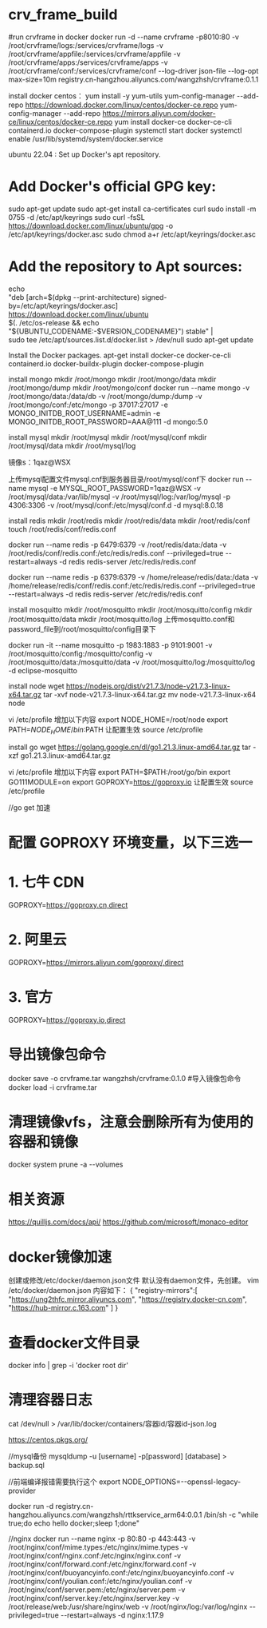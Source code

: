 # crv_frame_build

#run crvframe in docker
docker run -d --name crvframe -p8010:80 -v /root/crvframe/logs:/services/crvframe/logs -v /root/crvframe/appfile:/services/crvframe/appfile -v /root/crvframe/apps:/services/crvframe/apps -v /root/crvframe/conf:/services/crvframe/conf --log-driver json-file --log-opt max-size=10m  registry.cn-hangzhou.aliyuncs.com/wangzhsh/crvframe:0.1.1

install docker
centos：
yum install -y yum-utils
yum-config-manager --add-repo https://download.docker.com/linux/centos/docker-ce.repo
yum-config-manager --add-repo https://mirrors.aliyun.com/docker-ce/linux/centos/docker-ce.repo
yum install docker-ce docker-ce-cli containerd.io docker-compose-plugin
systemctl start docker
systemctl enable /usr/lib/systemd/system/docker.service

ubuntu 22.04 :
Set up Docker's apt repository.
# Add Docker's official GPG key:
sudo apt-get update
sudo apt-get install ca-certificates curl
sudo install -m 0755 -d /etc/apt/keyrings
sudo curl -fsSL https://download.docker.com/linux/ubuntu/gpg -o /etc/apt/keyrings/docker.asc
sudo chmod a+r /etc/apt/keyrings/docker.asc

# Add the repository to Apt sources:
echo \
  "deb [arch=$(dpkg --print-architecture) signed-by=/etc/apt/keyrings/docker.asc] https://download.docker.com/linux/ubuntu \
  $(. /etc/os-release && echo "${UBUNTU_CODENAME:-$VERSION_CODENAME}") stable" | \
  sudo tee /etc/apt/sources.list.d/docker.list > /dev/null
sudo apt-get update

Install the Docker packages.
apt-get install docker-ce docker-ce-cli containerd.io docker-buildx-plugin docker-compose-plugin

install mongo
mkdir /root/mongo
mkdir /root/mongo/data
mkdir /root/mongo/dump
mkdir /root/mongo/conf
docker run --name mongo -v /root/mongo/data:/data/db -v /root/mongo/dump:/dump -v /root/mongo/conf:/etc/mongo -p 37017:27017 -e MONGO_INITDB_ROOT_USERNAME=admin -e MONGO_INITDB_ROOT_PASSWORD=AAA@111 -d mongo:5.0

install mysql
mkdir /root/mysql
mkdir /root/mysql/conf
mkdir /root/mysql/data
mkdir /root/mysql/log

镜像s：1qaz@WSX

上传mysql配置文件mysql.cnf到服务器目录/root/mysql/conf下
docker run --name mysql -e MYSQL_ROOT_PASSWORD=1qaz@WSX -v /root/mysql/data:/var/lib/mysql -v /root/mysql/log:/var/log/mysql -p 4306:3306 -v /root/mysql/conf:/etc/mysql/conf.d -d  mysql:8.0.18

install redis
mkdir /root/redis
mkdir /root/redis/data
mkdir /root/redis/conf
touch /root/redis/conf/redis.conf

docker run --name redis -p 6479:6379 -v /root/redis/data:/data -v /root/redis/conf/redis.conf:/etc/redis/redis.conf --privileged=true --restart=always -d redis redis-server /etc/redis/redis.conf

docker run --name redis -p 6379:6379 -v /home/release/redis/data:/data -v /home/release/redis/conf/redis.conf:/etc/redis/redis.conf --privileged=true --restart=always -d redis redis-server /etc/redis/redis.conf

install mosquitto
mkdir /root/mosquitto
mkdir /root/mosquitto/config
mkdir /root/mosquitto/data
mkdir /root/mosquitto/log
上传mosquitto.conf和password_file到/root/mosquitto/config目录下

docker run -it --name mosquitto -p 1983:1883 -p 9101:9001 -v /root/mosquitto/config:/mosquitto/config -v /root/mosquitto/data:/mosquitto/data -v /root/mosquitto/log:/mosquitto/log -d eclipse-mosquitto

install node
wget https://nodejs.org/dist/v21.7.3/node-v21.7.3-linux-x64.tar.gz
tar -xvf node-v21.7.3-linux-x64.tar.gz
mv node-v21.7.3-linux-x64 node

vi /etc/profile  增加以下内容
export NODE_HOME=/root/node
export PATH=$NODE_HOME/bin:$PATH
让配置生效
source /etc/profile

install go
wget https://golang.google.cn/dl/go1.21.3.linux-amd64.tar.gz
tar -xzf go1.21.3.linux-amd64.tar.gz

vi /etc/profile  增加以下内容
export PATH=$PATH:/root/go/bin
export GO111MODULE=on
export GOPROXY=https://goproxy.io
让配置生效
source /etc/profile

//go get 加速
# 配置 GOPROXY 环境变量，以下三选一
# 1. 七牛 CDN
GOPROXY=https://goproxy.cn,direct
# 2. 阿里云
GOPROXY=https://mirrors.aliyun.com/goproxy/,direct
# 3. 官方
GOPROXY=https://goproxy.io,direct

# 导出镜像包命令
docker save -o crvframe.tar wangzhsh/crvframe:0.1.0
#导入镜像包命令
docker load -i crvframe.tar

# 清理镜像vfs，注意会删除所有为使用的容器和镜像
docker system prune -a --volumes

# 相关资源
https://quilljs.com/docs/api/
https://github.com/microsoft/monaco-editor

# docker镜像加速
创建或修改/etc/docker/daemon.json文件
默认没有daemon文件，先创建。
vim /etc/docker/daemon.json
内容如下：
{
  "registry-mirrors":[
      "https://ung2thfc.mirror.aliyuncs.com",
      "https://registry.docker-cn.com",
      "https://hub-mirror.c.163.com"
   ]
}

# 查看docker文件目录
docker info | grep -i 'docker root dir'

# 清理容器日志
cat /dev/null > /var/lib/docker/containers/容器id/容器id-json.log

https://centos.pkgs.org/

//mysql备份
mysqldump -u [username] -p[password] [database] > backup.sql

//前端编译报错需要执行这个
export NODE_OPTIONS=--openssl-legacy-provider


docker run -d registry.cn-hangzhou.aliyuncs.com/wangzhsh/rttkservice_arm64:0.0.1 /bin/sh -c "while true;do echo hello docker;sleep 1;done"

//nginx
docker run --name nginx -p 80:80 -p 443:443 -v /root/nginx/conf/mime.types:/etc/nginx/mime.types -v /root/nginx/conf/nginx.conf:/etc/nginx/nginx.conf -v /root/nginx/conf/forward.conf:/etc/nginx/forward.conf -v /root/nginx/conf/buoyancyinfo.conf:/etc/nginx/buoyancyinfo.conf -v /root/nginx/conf/youlian.conf:/etc/nginx/youlian.conf -v /root/nginx/conf/server.pem:/etc/nginx/server.pem -v /root/nginx/conf/server.key:/etc/nginx/server.key -v /root/release/web:/usr/share/nginx/web -v /root/nginx/log:/var/log/nginx --privileged=true --restart=always -d nginx:1.17.9